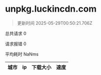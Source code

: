 
  # unpkg.luckincdn.com

  > 更新时间 2025-05-29T00:50:21.706Z
  
  总共请求 0

  请求报错 0

  平均耗时 NaNms

|城市|ip|下载大小|速度|
|-----|----------|---|---|

  
